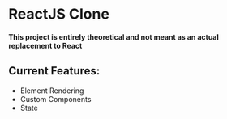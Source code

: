 # ReactJS Clone
#### This project is entirely theoretical and not meant as an actual replacement to React

## Current Features:
- Element Rendering
- Custom Components
- State